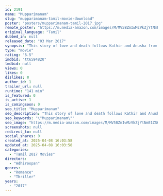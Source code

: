 ```yaml
---
id: 2191
name: "Mupparimanam"
slug: "mupparimanam-tamil-movie-download"
poster: "posters/mupparimanam-tamil-2017.jpg"
remote_poster: "https://m.media-amazon.com/images/M/MV5BZmIwMzVkZjYtNmE1ZS00ZWZlLTljNmQtNTlkN2NlNWNjYmY0XkEyXkFqcGc@._V1_SX300.jpg"
original_language: "Tamil"
dubbed_in: null
released_date: "03 Mar 2017"
synopsis: "This story of love and death follows Kathir and Anusha from their school days to their marriage."
type: "movie"
rating: "5.5"
imdbid: "tt6594820"
tmdbid: null
views: 0
likes: 0
dislikes: 0
author_id: 1
trailer_url: null
runtime: "141 min"
is_featured: 0
is_active: 1
is_comingsoon: 0
seo_title: "Mupparimanam"
seo_description: "This story of love and death follows Kathir and Anusha from their school days to their marriage."
seo_keywords: "\"Mupparimanam\""
seo_image: "https://m.media-amazon.com/images/M/MV5BZmIwMzVkZjYtNmE1ZS00ZWZlLTljNmQtNTlkN2NlNWNjYmY0XkEyXkFqcGc@._V1_SX300.jpg"
screenshots: null
redirect_to: null
social_shares: 0
created_at: 2025-04-08 16:03:58
updated_at: 2025-04-08 16:03:58
categories:
  - "Tamil 2017 Movies"
directors:
  - "Adhiroopan"
genres:
  - "Romance"
  - "Thriller"
years:
  - "2017"
---
```

